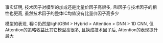 事实证明, 技术因子对模型的加成还是比量价因子高很多, 且i因子与技术因子的相性也更高, 虽然技术因子的整体IC均值没有比量价因子高多少  

模型的表现, 看IC仍然是lightGBM > Hybrid > Attention > DNN > 1D CNN, 但Attention的策略收益比其它模型高很多, 且换成技术因子后, Attention的表现提升最大

